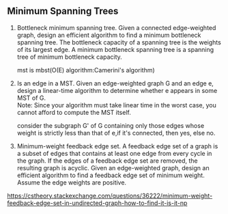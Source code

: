 ## Minimum Spanning Trees
1. Bottleneck minimum spanning tree. Given a connected edge-weighted graph, design an efficient algorithm to find a minimum bottleneck spanning tree. The bottleneck capacity of a spanning tree is the weights of its largest edge. A minimum bottleneck spanning tree is a spanning tree of minimum bottleneck capacity.

   mst is mbst(O(E) algorithm:Camerini's algorithm)
   
2. Is an edge in a MST. Given an edge-weighted graph G and an edge e, design a linear-time algorithm to determine whether e appears in some MST of G.  
   Note: Since your algorithm must take linear time in the worst case, you cannot afford to compute the MST itself.   

   consider the subgraph G' of G containing only those edges whose weight is strictly less than that of e,if it's connected, then yes, else no.
   
3. Minimum-weight feedback edge set. A feedback edge set of a graph is a subset of edges that contains at least one edge from every cycle in the graph. If the edges of a feedback edge set are removed, the resulting graph is acyclic. Given an edge-weighted graph, design an efficient algorithm to find a feedback edge set of minimum weight. Assume the edge weights are positive.

https://cstheory.stackexchange.com/questions/36222/minimum-weight-feedback-edge-set-in-undirected-graph-how-to-find-it-is-it-np
